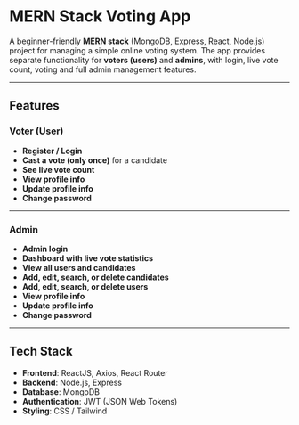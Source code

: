 # MERN Stack Voting App

A beginner-friendly **MERN stack** (MongoDB, Express, React, Node.js) project for managing a simple online voting system. The app provides separate functionality for **voters (users)** and **admins**, with login, live vote count, voting and full admin management features.

---

## Features

### Voter (User)
- **Register / Login**
- **Cast a vote (only once)** for a candidate
- **See live vote count**
- **View profile info**
- **Update profile info**
- **Change password**

---

### Admin
- **Admin login**
- **Dashboard with live vote statistics**
- **View all users and candidates**
- **Add, edit, search, or delete candidates**
- **Add, edit, search, or delete users**
- **View profile info**
- **Update profile info**
- **Change password**

---

## Tech Stack

- **Frontend**: ReactJS, Axios, React Router
- **Backend**: Node.js, Express
- **Database**: MongoDB
- **Authentication**: JWT (JSON Web Tokens)
- **Styling**: CSS / Tailwind

